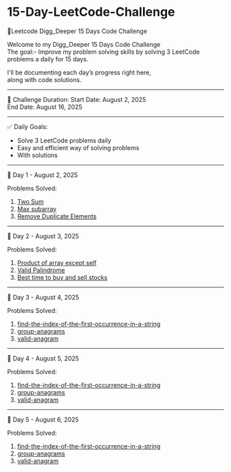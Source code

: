 # 15-Day-LeetCode-Challenge
🚀Leetcode Digg_Deeper 15 Days Code Challenge

Welcome to my Digg_Deeper 15 Days Code Challenge  
The goal:- Improve my problem solving skills by solving 3 LeetCode problems a daily for 15 days.

I'll be documenting each day’s progress right here,  
along with code solutions.

---

📅 Challenge Duration: 
Start Date: August 2, 2025  
End Date: August 16, 2025  

---

✅ Daily Goals:
- Solve 3 LeetCode problems daily
- Easy and efficient way of solving problems  
- With solutions 

---

📘 Day 1 - August 2, 2025

Problems Solved:
1. [Two Sum](https://leetcode.com/problems/two-sum) 
2. [Max subarray](https://leetcode.com/problems/maximum-subarray)
3. [Remove Duplicate Elements](https://leetcode.com/problems/remove-duplicates-from-sorted-array)

---
📘 Day 2 - August 3, 2025

Problems Solved:
1. [Product of array except self](https://leetcode.com/problems/product-of-array-except-self) 
2. [Valid Palindrome](https://leetcode.com/problems/valid-palindrome)
3. [Best time to buy and sell stocks](https://leetcode.com/problems/best-time-to-buy-and-sell-stock)

---
📘 Day 3 - August 4, 2025

Problems Solved:
1. [find-the-index-of-the-first-occurrence-in-a-string](https://leetcode.com/problems/find-the-index-of-the-first-occurrence-in-a-string) 
2. [group-anagrams](https://leetcode.com/problems/group-anagrams)
3. [valid-anagram](https://leetcode.com/problems/valid-anagram)

---
📘 Day 4 - August 5, 2025

Problems Solved:
1. [find-the-index-of-the-first-occurrence-in-a-string](https://leetcode.com/problems/find-the-index-of-the-first-occurrence-in-a-string) 
2. [group-anagrams](https://leetcode.com/problems/group-anagrams)
3. [valid-anagram](https://leetcode.com/problems/valid-anagram)

---
📘 Day 5 - August 6, 2025

Problems Solved:
1. [find-the-index-of-the-first-occurrence-in-a-string](https://leetcode.com/problems/find-the-index-of-the-first-occurrence-in-a-string) 
2. [group-anagrams](https://leetcode.com/problems/group-anagrams)
3. [valid-anagram](https://leetcode.com/problems/valid-anagram)




